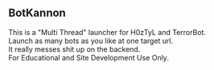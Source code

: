 <h2>BotKannon</h2>
<p>This is a "Multi Thread" launcher for H0zTyL and TerrorBot.<br>
Launch as many bots as you like at one target url.<br>
It really messes shit up on the backend.<br>
For Educational and Site Development Use Only.</p>
